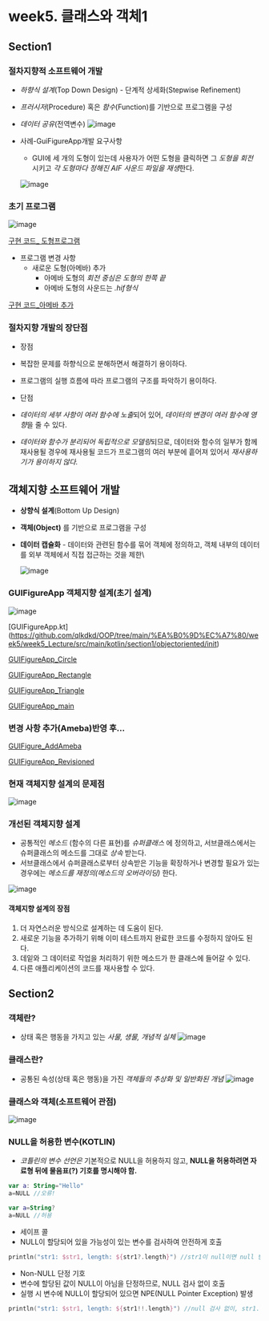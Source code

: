 # week5. 클래스와 객체1
## Section1
### 절차지향적 소프트웨어 개발
* *하향식 설계*(Top Down Design) - 단계적 상세화(Stepwise Refinement)
* *프러시저*(Procedure) 혹은 *함수*(Function)를 기반으로 프로그램을 구성
* *데이터 공유*(전역변수)
![image](https://github.com/qlkdkd/OOP/assets/71871927/4f47dbcb-3548-4f63-965a-124f3511dc57)

* 사례-GuiFigureApp개발 요구사항
  * GUI에 세 개의 도형이 있는데 사용자가 어떤 도형을 클릭하면 그 *도형을 회전* 시키고 *각 도형마다 정해진 AIF 사운드 파일을 재생*한다.
  
  ![image](https://github.com/qlkdkd/OOP/assets/71871927/3f505821-b71c-4bd8-9f0b-ee401e3936d3)

### 초기 프로그램
![image](https://github.com/qlkdkd/OOP/assets/71871927/d1e17d62-6789-4976-83ad-b11e394b53f3)

[구현 코드_ 도형프로그램](https://github.com/qlkdkd/OOP/blob/main/%EA%B0%9D%EC%A7%80/week5/week5_Lecture/src/main/kotlin/section1/procedural/init/GuiFigureApp.kt)

* 프로그램 변경 사항
  * 새로운 도형(아메바) 추가
    * 아메바 도형의 *회전 중심은 도형의 한쪽 끝*
    * 아메바 도형의 사운드는 *.hif형식*
   
[구현 코드_아메바 추가](https://github.com/qlkdkd/OOP/blob/main/%EA%B0%9D%EC%A7%80/week5/week5_Lecture/src/main/kotlin/section1/procedural/revision/GuiFigureApp_plusAmeba.kt)

### 절차지향 개발의 장단점

* 장점
 * 복잡한 문제를 하향식으로 분해하면서 해결하기 용이하다.
 * 프로그램의 실행 흐름에 따라 프로그램의 구조를 파악하기 용이하다.

* 단점
 * *데이터의 세부 사항이 여러 함수에 노출*되어 있어, *데이터의 변경이 여러 함수에 영향*을 줄 수 있다.
 * *데이터와 함수가 분리되어 독립적으로 모델링*되므로, 데이터와 함수의 일부가 함께 재사용될 경우에 재사용될 코드가 프로그램의 여러 부분에 흩어져 있어서 *재사용하기가 용이하지 않다.*


## 객체지향 소프트웨어 개발
* **상향식 설계**(Bottom Up Design)
* **객체(Object)** 를 기반으로 프로그램을 구성
* **데이터 캡슐화** - 데이터와 관련된 함수를 묶어 객체에 정의하고, 객체 내부의 데이터를 외부 객체에서 직접 접근하는 것을 제한\

  ![image](https://github.com/qlkdkd/OOP/assets/71871927/029bfe93-501a-4c97-84a1-282404b11566)

### GUIFigureApp 객체지향 설계(초기 설계)
![image](https://github.com/qlkdkd/OOP/assets/71871927/98c1c8f7-8428-4cb9-83df-3c5c6ec4cc8b)

[GUIFigureApp.kt]
(https://github.com/qlkdkd/OOP/tree/main/%EA%B0%9D%EC%A7%80/week5/week5_Lecture/src/main/kotlin/section1/objectoriented/init)

[GUIFigureApp_Circle](https://github.com/qlkdkd/OOP/blob/main/%EA%B0%9D%EC%A7%80/week5/week5_Lecture/src/main/kotlin/section1/objectoriented/init/Circle.kt)

[GUIFigureApp_Rectangle](https://github.com/qlkdkd/OOP/blob/main/%EA%B0%9D%EC%A7%80/week5/week5_Lecture/src/main/kotlin/section1/objectoriented/init/Rectangle.kt)

[GUIFigureApp_Triangle](https://github.com/qlkdkd/OOP/blob/main/%EA%B0%9D%EC%A7%80/week5/week5_Lecture/src/main/kotlin/section1/objectoriented/init/Triangle.kt)

[GUIFigureApp_main](https://github.com/qlkdkd/OOP/blob/main/%EA%B0%9D%EC%A7%80/week5/week5_Lecture/src/main/kotlin/section1/objectoriented/init/GuiFigureApp.kt)


### 변경 사항 추가(Ameba)반영 후...

[GUIFigure_AddAmeba](https://github.com/qlkdkd/OOP/blob/main/%EA%B0%9D%EC%A7%80/week5/week5_Lecture/src/main/kotlin/section1/objectoriented/init/Ameba.kt)

[GUIFigureApp_Revisioned](https://github.com/qlkdkd/OOP/blob/main/%EA%B0%9D%EC%A7%80/week5/week5_Lecture/src/main/kotlin/section1/objectoriented/init/GuiFigureApp_revision.kt)


### 현재 객체지향 설계의 문제점

![image](https://github.com/qlkdkd/OOP/assets/71871927/3635433f-f1e8-486f-a771-4abc99ec8c26)

### 개선된 객체지향 설계
* 공통적인 _메소드_ (함수의 다른 표현)를 _슈퍼클래스_ 에 정의하고, 서브클래스에서는 슈퍼클래스의 메소드를 그대로 _상속_ 받는다.
* 서브클래스에서 슈퍼클래스로부터 상속받은 기능을 확장하거나 변경할 필요가 있는 경우에는 _메소드를 재정의(메소드의 오버라이딩)_ 한다.

![image](https://github.com/qlkdkd/OOP/assets/71871927/6bc28ce2-829a-4cd7-994a-b7622bd68379)

#### 객체지향 설계의 장점

1. 더 자연스러운 방식으로 설계하는 데 도움이 된다.
2. 새로운 기능을 추가하기 위해 이미 테스트까지 완료한 코드를 수정하지 않아도 된다.
3. 데잍와 그 데이터로 작업을 처리하기 위한 메소드가 한 클래스에 들어갈 수 있다.
4. 다른 애플리케이션의 코드를 재사용할 수 있다.


## Section2

### 객체란?
* 상태 혹은 행동을 가지고 있는 _사물, 생물, 개념적 실체_
![image](https://github.com/qlkdkd/OOP/assets/71871927/3688d319-3742-4c39-a6d0-4e52d15db537)

### 클래스란?
* 공통된 속성(상태 혹은 행동)을 가진 _객체들의 추상화 및 일반화된 개념_
![image](https://github.com/qlkdkd/OOP/assets/71871927/30b9fec5-6a7f-437b-ad07-bf7fa096955d)

### 클래스와 객체(소프트웨어 관점)

![image](https://github.com/qlkdkd/OOP/assets/71871927/94d8a7a1-1c62-47e8-ac40-7726cf84a60f)

### NULL을 허용한 변수(KOTLIN)
* _코틀린의 변수 선언은_ 기본적으로 NULL을 허용하지 않고, **NULL을 허용하려면 자료형 뒤에 물음표(?) 기호를 명시해야 함.**
```kotlin
var a: String="Hello"
a=NULL //오류!
```
```kotlin
var a=String?
a=NULL //허용
```
* 세이프 콜
 * NULL이 할당되어 있을 가능성이 있는 변수를 검사하여 안전하게 호출
```kotlin
println("str1: $str1, length: ${str1?.length}") //str1이 null이면 null 반환, null이 아니면, str1.length 접근
```

* Non-NULL 단정 기호
 * 변수에 할당된 값이 NULL이 아님을 단정하므로, NULL 검사 없이 호출
 * 실행 시 변수에 NULL이 할당되어 있으면 NPE(NULL Pointer Exception) 발생
```kotlin
println("str1: $str1, length: ${str1!!.length}") //null 검사 없이, str1.length 접근근
```
